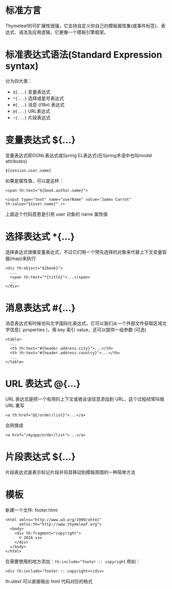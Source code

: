 # 标准方言

Thymeleaf的可扩展性很强，它支持自定义你自己的模板属性集(或事件标签)、表达式、语法及应用逻辑，它更像一个模板引擎框架。

# 标准表达式语法(Standard Expression syntax)

分为四大类：

* `${...}` 变量表达式
* `*{...}` 选择或星号表达式
* `#{...}` 消息 (i18n) 表达式
* `@{...}` URL表达式
* `~{...}` 片段表达式

# 变量表达式 ${...}

变量表达式即OGNL表达式或Spring EL表达式(在Spring术语中也叫model attributes)

`${session.user.name}`

如果是属性值，可以是这样：

`<span th:text="${book.author.name}">`

`<input type="text" name="userName" value="James Carrot" th:value="${user.name}" />`

上面这个代码意思是引用 user 对象的 name 属性值

# 选择表达式 *{...}

选择表达式很像变量表达式，不过它们用一个预先选择的对象来代替上下文变量容器(map)来执行

```
<div th:object="${book}">
  ...
  <span th:text="*{title}">...</span>
  ...
</div>
```

# 消息表达式 #{...}

消息表达式有时候也叫文字国际化表达式，它可以我们从一个外部文件获取区域文字信息( .properties )，用 key 索引 value，还可以提供一组参数 (可选)

```
<table>
  ...
  <th th:text="#{header.address.city}">...</th>
  <th th:text="#{header.address.country}">...</th>
  ...
</table>
```

# URL 表达式 @{...}

URL 表达式是把一个有用的上下文或者会话信息添加到 URL，这个过程经常叫做 URL 重写

`<a th:href="@{/order/list}">...</a>`

会转换成

`<a href="/myapp/order/list">...</a>`

# 片段表达式 ${...}

片段表达式是表示标记片段并将其移动到模板周围的一种简单方法

# 模板

新建一个文件: footer.html
```
<html xmlns="http://www.w3.org/1999/xhtml"
      xmlns:th="http://www.thymeleaf.org">
  <body>
    <div th:fragment="copyright">
      © 2016 xxx
    </div>
  </body>
</html>
```

在需要使用的地方添加：`th:include="footer :: copyright`
例如：
```
<div th:include="footer :: copyright></div>
```

th:utext 可以直接输出 html 代码对应的格式